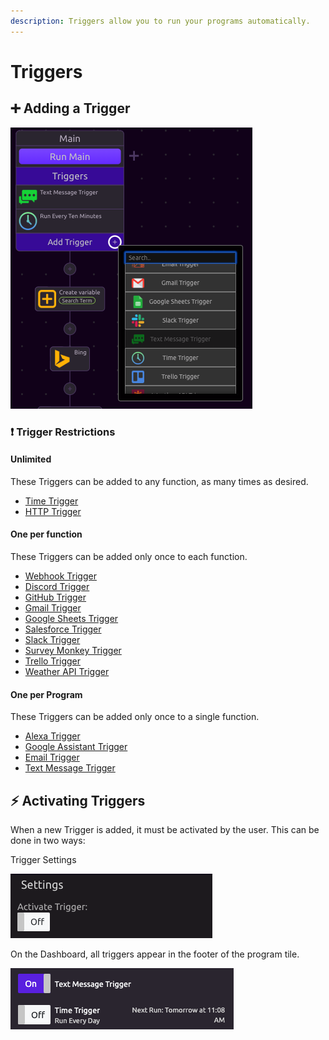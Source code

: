 ```yaml
---
description: Triggers allow you to run your programs automatically.
---
```


# Triggers

## ➕ Adding a Trigger

![The Text Message Trigger is restricted to one per program](../../.gitbook/assets/screen-shot-2019-07-16-at-10.54.29-am.png)

### ❗ Trigger Restrictions

#### Unlimited

These Triggers can be added to any function, as many times as desired. 

* [Time Trigger](time-trigger.md)
* [HTTP Trigger](http-trigger.md)

#### One per function

These Triggers can be added only once to each function.

* [Webhook Trigger](webhook-trigger.md)
* [Discord Trigger](discord-trigger.md)
* [GitHub Trigger](github-trigger.md)
* [Gmail Trigger](gmail-trigger.md)
* [Google Sheets Trigger](google-sheets-trigger.md)
* [Salesforce Trigger](salesforce-trigger.md)
* [Slack Trigger](slack-trigger.md)
* [Survey Monkey Trigger](survey-monkey-trigger.md)
* [Trello Trigger](trello-trigger.md)
* [Weather API Trigger](weather-api-trigger.md)

#### One per Program

These Triggers can be added only once to a single function.

* [Alexa Trigger](alexa-trigger.md)
* [Google Assistant Trigger](google-assistant-trigger.md)
* [Email Trigger](email-trigger.md)
* [Text Message Trigger](text-message-trigger.md)

## ⚡ Activating Triggers

When a new Trigger is added, it must be activated by the user. This can be done in two ways:

Trigger Settings

![Trigger Settings](../../.gitbook/assets/screen-shot-2019-07-16-at-11.08.46-am.png)

On the Dashboard, all triggers appear in the footer of the program tile.

![Dashboard](../../.gitbook/assets/screen-shot-2019-07-16-at-11.10.15-am.png)


